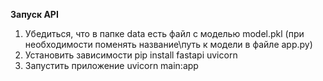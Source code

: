 **Запуск API**

1. Убедиться, что в папке data есть файл с моделью model.pkl (при необходимости поменять название\путь к модели в файле
   app.py)
2. Установить зависимости
   pip install fastapi uvicorn
3. Запустить приложение
   uvicorn main:app